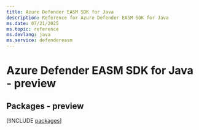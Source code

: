```yaml
---
title: Azure Defender EASM SDK for Java
description: Reference for Azure Defender EASM SDK for Java
ms.date: 07/21/2025
ms.topic: reference
ms.devlang: java
ms.service: defendereasm
---
```

# Azure Defender EASM SDK for Java - preview
## Packages - preview
[!INCLUDE [packages](defender-easm-index.md)]